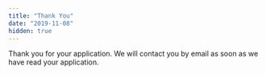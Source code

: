 ```yaml
---
title: "Thank You"
date: "2019-11-08"
hidden: true
---
```

Thank you for your application. We will contact you by email as soon as we have read your application.
